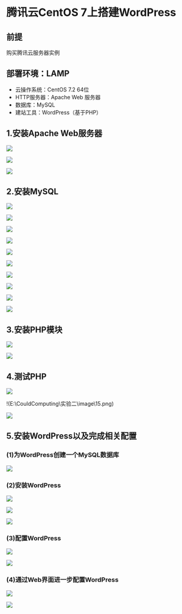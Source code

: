 #  腾讯云CentOS 7上搭建WordPress

## 前提

购买腾讯云服务器实例

## 部署环境：LAMP

- 云操作系统：CentOS 7.2 64位
- HTTP服务器：Apache Web 服务器
- 数据库：MySQL
- 建站工具：WordPress（基于PHP）



## 1.安装Apache Web服务器



![](E:\CouldComputing\实验二\image\1.png)



![](E:\CouldComputing\实验二\image\2.png)

![](E:\CouldComputing\实验二\image\23.png)



## 2.安装MySQL



![](E:\CouldComputing\实验二\image\3.png)

![](E:\CouldComputing\实验二\image\4.png)



![](E:\CouldComputing\实验二\image\5.png)



![](E:\CouldComputing\实验二\image\6.png)



![](E:\CouldComputing\实验二\image\7.png)



![](E:\CouldComputing\实验二\image\8.png)

![](E:\CouldComputing\实验二\image\9.png)



![](E:\CouldComputing\实验二\image\10.png)

![](E:\CouldComputing\实验二\image\11.png)

![](E:\CouldComputing\实验二\image\12.png)

####  



## 3.安装PHP模块



![](E:\CouldComputing\实验二\image\13.png)

![](E:\CouldComputing\实验二\image\14.png)



## 4.测试PHP



![](E:\CouldComputing\实验二\image\27.png)

!(E:\CouldComputing\实验二\image\15.png)

![](E:\CouldComputing\实验二\image\24.png)

##  5.安装WordPress以及完成相关配置

###  (1)为WordPress创建一个MySQL数据库

![](E:\CouldComputing\实验二\image\16.png)



### (2)安装WordPress

![](E:\CouldComputing\实验二\image\17.png)

![](E:\CouldComputing\实验二\image\26.png)

![](E:\CouldComputing\实验二\image\18.png)



###  (3)配置WordPress

![](E:\CouldComputing\实验二\image\19.png)

![](E:\CouldComputing\实验二\image\25.png)

### (4)通过Web界面进一步配置WordPress

![](E:\CouldComputing\实验二\image\20.png)

![](E:\CouldComputing\实验二\image\22.png)